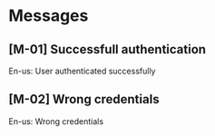 # Messages

## [M-01] Successfull authentication
En-us: User authenticated successfully

## [M-02] Wrong credentials
En-us: Wrong credentials

